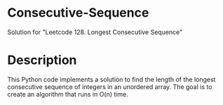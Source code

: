 # Consecutive-Sequence
Solution for "Leetcode 128. Longest Consecutive Sequence"

# Description

This Python code implements a solution to find the length of the longest consecutive sequence of integers in an unordered array. The goal is to create an algorithm that runs in O(n) time.
